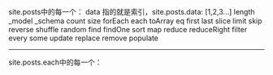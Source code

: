 site.posts中的每一个：
    data      指的就是索引，site.posts.data: [1,2,3...]
    length
    _model
    _schema
    count
    size
    forEach
    each
    toArray
    eq
    first
    last
    slice
    limit
    skip
    reverse
    shuffle
    random
    find
    findOne
    sort
    map
    reduce
    reduceRight
    filter
    every
    some
    update
    replace
    remove
    populate

------------------------
site.posts.each中的每一个：
